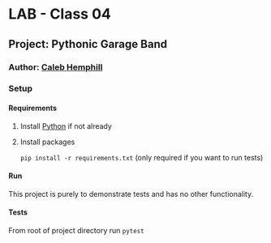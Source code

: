 # LAB - Class 04

## Project: Pythonic Garage Band

### Author: [Caleb Hemphill](https://github.com/kaylubh)

### Setup

#### Requirements

1. Install [Python](https://www.python.org/) if not already

1. Install packages

    `pip install -r requirements.txt` (only required if you want to run tests)

#### Run

This project is purely to demonstrate tests and has no other functionality.

#### Tests

From root of project directory run `pytest`
